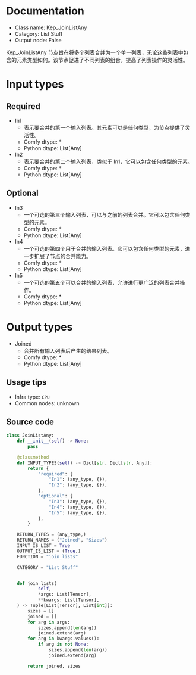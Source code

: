 
# Documentation
- Class name: Kep_JoinListAny
- Category: List Stuff
- Output node: False

Kep_JoinListAny 节点旨在将多个列表合并为一个单一列表，无论这些列表中包含的元素类型如何。该节点促进了不同列表的组合，提高了列表操作的灵活性。

# Input types
## Required
- In1
    - 表示要合并的第一个输入列表。其元素可以是任何类型，为节点提供了灵活性。
    - Comfy dtype: *
    - Python dtype: List[Any]
- In2
    - 表示要合并的第二个输入列表，类似于 In1，它可以包含任何类型的元素。
    - Comfy dtype: *
    - Python dtype: List[Any]
## Optional
- In3
    - 一个可选的第三个输入列表，可以与之前的列表合并。它可以包含任何类型的元素。
    - Comfy dtype: *
    - Python dtype: List[Any]
- In4
    - 一个可选的第四个用于合并的输入列表。它可以包含任何类型的元素，进一步扩展了节点的合并能力。
    - Comfy dtype: *
    - Python dtype: List[Any]
- In5
    - 一个可选的第五个可以合并的输入列表，允许进行更广泛的列表合并操作。
    - Comfy dtype: *
    - Python dtype: List[Any]

# Output types
- Joined
    - 合并所有输入列表后产生的结果列表。
    - Comfy dtype: *
    - Python dtype: List[Any]


## Usage tips
- Infra type: `CPU`
- Common nodes: unknown


## Source code
```python
class JoinListAny:
    def __init__(self) -> None:
        pass

    @classmethod
    def INPUT_TYPES(self) -> Dict[str, Dict[str, Any]]:
        return {
            "required": {
                "In1": (any_type, {}),
                "In2": (any_type, {}),
            },
            "optional": {
                "In3": (any_type, {}),
                "In4": (any_type, {}),
                "In5": (any_type, {}),
            },
        }

    RETURN_TYPES = (any_type,)
    RETURN_NAMES = ("Joined", "Sizes")
    INPUT_IS_LIST = True
    OUTPUT_IS_LIST = (True,)
    FUNCTION = "join_lists"

    CATEGORY = "List Stuff"


    def join_lists(
            self,
            *args: List[Tensor],
            **kwargs: List[Tensor],
    ) -> Tuple[List[Tensor], List[int]]:
        sizes = []
        joined = []
        for arg in args:
            sizes.append(len(arg))
            joined.extend(arg)
        for arg in kwargs.values():
            if arg is not None:
                sizes.append(len(arg))
                joined.extend(arg)

        return joined, sizes

```
